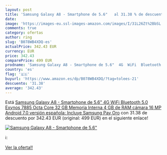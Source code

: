 ```yaml
---
layout: post
title: 'Samsung Galaxy A8 - Smartphone de 5.6"   al 31.38 % de descuento'
date: 
image: 'https://images-eu.ssl-images-amazon.com/images/I/31L26Zt%2BbSL._SL200_.jpg'
comments: true
category: ofertas
author: ring
slug: 'B078WB4XDQ-es'
actualPrice: 342.43 EUR
currency: EUR
price: 342.43
comparePrice: 499 EUR
prodname: 'Samsung Galaxy A8 - Smartphone de 5.6"  4G  WiFi  Bluetooth 5.0  Exynos 7885 Octa Core  32 GB Memoria Interna  4 GB de RAM  cámara 16 MP  Android 7.0  versión española: Incluye Samsung Pay  Oro'
country: 'es'
flag: '🇪🇸'
buyurl: 'https://www.amazon.es/dp/B078WB4XDQ/?tag=tolees-21'
descuento: '31.38'
average: '342.43'
---
```


Está [Samsung Galaxy A8 - Smartphone de 5.6"  4G  WiFi  Bluetooth 5.0  Exynos 7885 Octa Core  32 GB Memoria Interna  4 GB de RAM  cámara 16 MP  Android 7.0  versión española: Incluye Samsung Pay  Oro](https://www.amazon.es/dp/B078WB4XDQ/?tag=tolees-21) con 31.38 de descuento por 342.43 EUR (original: 499 EUR) en el siguiente enlace!

[![Samsung Galaxy A8 - Smartphone de 5.6"  ](https://images-eu.ssl-images-amazon.com/images/I/31L26Zt%2BbSL._SL200_.jpg)](https://www.amazon.es/dp/B078WB4XDQ/?tag=tolees-21)

ℹ️:


[Ver la oferta!!](https://www.amazon.es/dp/B078WB4XDQ/?tag=tolees-21)
